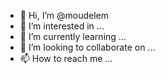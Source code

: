 - 👋 Hi, I’m @moudelem
- 👀 I’m interested in ...
- 🌱 I’m currently learning ...
- 💞️ I’m looking to collaborate on ...
- 📫 How to reach me ...

<!---
moudelem/moudelem is a ✨ special ✨ repository because its `README.md` (this file) appears on your GitHub profile.
You can click the Preview link to take a look at your changes.
--->
